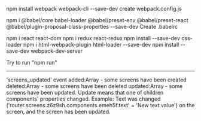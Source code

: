 npm install webpack webpack-cli --save-dev
create webpack.config.js

npm i @babel/core babel-loader @babel/preset-env @babel/preset-react @babel/plugin-proposal-class-properties --save-dev
Create .babelrc

npm i react react-dom
npm i redux react-redux
npm install --save-dev css-loader
npm i html-webpack-plugin html-loader --save-dev
npm install --save-dev webpack-dev-server

Try to run "npm run"


-----


'screens_updated' event
added:Array - some screens have been created
deleted:Array - some screens have been deleted
updated:Array - some screens have been updated. Update means that one of children components' properties changed.
Example: Text was changed ('router.screens.z6z9sh.components.emeh5f.text' = 'New text value') on the screen, and the screen has been updated.